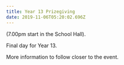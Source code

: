 ```yaml
---
title: Year 13 Prizegiving
date: 2019-11-06T05:20:02.696Z
---
```

(7.00pm start in the School Hall).

Final day for Year 13.

More information to follow closer to the event.
